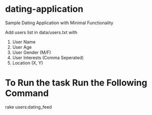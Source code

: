 # dating-application
Sample Dating Application with Minimal Functionality

Add users list in data/users.txt with
1. User Name
2. User Age
3. User Gender (M/F)
4. User Interests (Comma Seperated)
5. Location (X, Y)
# To Run the task Run the Following Command

rake users:dating_feed
